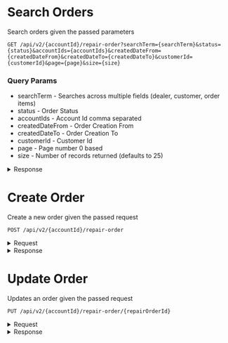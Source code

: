 # Search Orders

Search orders given the passed parameters
```
GET /api/v2/{accountId}/repair-order?searchTerm={searchTerm}&status={status}&accountIds={accountIds}&createdDateFrom={createdDateFrom}&createdDateTo={createdDateTo}&customerId={customerId}&page={page}&size={size}
```

### Query Params
* searchTerm - Searches across multiple fields (dealer, customer, order items)
* status - Order Status
* accountIds - Account Id comma separated
* createdDateFrom - Order Creation From
* createdDateTo - Order Creation To
* customerId - Customer Id
* page - Page number 0 based
* size - Number of records returned (defaults to 25)
<details><summary>Response</summary>

```json
{
  "last": false,
  "totalElements": 13,
  "totalPages": 2,
  "size": 7,
  "number": 0,
  "sort": null,
  "first": true,
  "numberOfElements": 7,
  "content": [
    {
        "id": 1008225,
        "number": "0303456-4",
        "status": "New",
        "creationDate": 1545147084414,
        "updateDate": 1545147085764,
        "dealer": {
            "id": 394,
            "name": "Dealer Xyz",
            "status": "Active"
        },
        "advisor": {
            "id": 3056,
            "firstName": "Administrator",
            "lastName": "TruVideo",
            "mobileNumber": "7813253414",
            "email": "admin@truvideo.com",
            "status": "Approved",
            "title": "",
            "dealers": [
                {
                    "id": 394,
                    "name": "Dealer Xyz",
                    "status": "Active"
                }
            ]
        },
        "customer": {
            "id": 1021597,
            "firstName": "John",
            "lastName": "D",
            "mobileNumber": "+5493516650948",
            "mobileStatus": "Valid",
            "email": "jd@gmail.com"
        }
    }
  ]
}
```
</details>


# Create Order

Create a new order given the passed request
```
POST /api/v2/{accountId}/repair-order
```
<details><summary>Request</summary>

```json
{
	"number":"0303456-4",
	"customerName":"John",
	"customerLastName":"D",
	"mobileNumber":"+5493516650948",
	"email":"jd@gmail.com",
	"sendNotifications":true
}

```
</details>

<details><summary>Response</summary>

```json
{
    "id": 1008225,
    "number": "0303456-4",
    "status": "New",
    "creationDate": 1545147084414,
    "updateDate": 1545147085764,
    "dealer": {
        "id": 394,
        "name": "Dealer Xyz",
        "status": "Active"
    },
    "advisor": {
        "id": 3056,
        "firstName": "Administrator",
        "lastName": "TruVideo",
        "mobileNumber": "7813253414",
        "email": "admin@truvideo.com",
        "status": "Approved",
        "title": "",
        "dealers": [
            {
                "id": 394,
                "name": "Dealer Xyz",
                "status": "Active"
            }
        ]
    },
    "customer": {
        "id": 1021597,
        "firstName": "John",
        "lastName": "D",
        "mobileNumber": "+5493516650948",
        "mobileStatus": "Valid",
        "email": "jd@gmail.com"
    }
}
```
</details>

# Update Order

Updates an order given the passed request
```
PUT /api/v2/{accountId}/repair-order/{repairOrderId}
```
<details><summary>Request</summary>

```json
{
	"number":"0303456-4",
	"customerName":"John",
	"customerLastName":"D",
	"mobileNumber":"+5493516650948",
	"email":"jd@gmail.com",
	"sendNotifications":true
}

```
</details>

<details><summary>Response</summary>

```json
{
    "id": 1008225,
    "number": "0303456-4",
    "status": "New",
    "creationDate": 1545147084414,
    "updateDate": 1545147085764,
    "dealer": {
        "id": 394,
        "name": "Dealer Xyz",
        "status": "Active"
    },
    "advisor": {
        "id": 3056,
        "firstName": "Administrator",
        "lastName": "TruVideo",
        "mobileNumber": "7813253414",
        "email": "admin@truvideo.com",
        "status": "Approved",
        "title": "",
        "dealers": [
            {
                "id": 394,
                "name": "Dealer Xyz",
                "status": "Active"
            }
        ]
    },
    "customer": {
        "id": 1021597,
        "firstName": "John",
        "lastName": "D",
        "mobileNumber": "+5493516650948",
        "mobileStatus": "Valid",
        "email": "jd@gmail.com"
    }
}
```
</details>